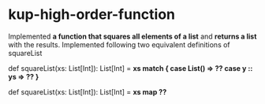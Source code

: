 # kup-high-order-function
Implemented  **a function that squares all elements of a list** and **returns a list** with the results. Implemented following two equivalent definitions of
squareList


def squareList(xs: List[Int]): List[Int] =
 **xs match {
   case List() => ??
   case y :: ys => ??
}**


def squareList(xs: List[Int]): List[Int] =
**xs map ??**
